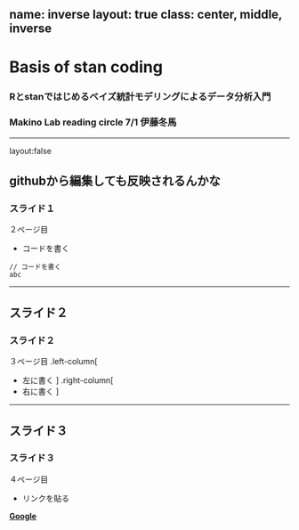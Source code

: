 name: inverse
layout: true
class: center, middle, inverse
---
# Basis of stan coding
### Rとstanではじめるベイズ統計モデリングによるデータ分析入門 
### Makino Lab reading circle  7/1 伊藤冬馬
---
layout:false
## githubから編集しても反映されるんかな
### スライド１
２ページ目

* コードを書く
```
// コードを書く
abc
```
---
## スライド２
### スライド２
３ページ目
.left-column[
* 左に書く
]
.right-column[
* 右に書く
]

---
## スライド３
### スライド３
４ページ目

* リンクを貼る

__[Google](https://www.google.co.jp/)__
